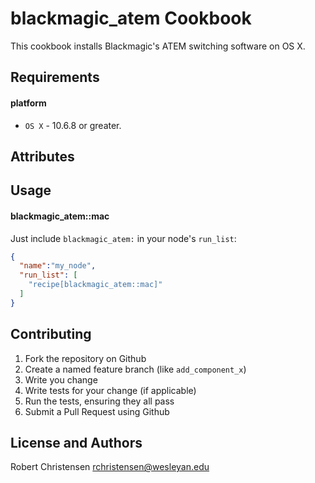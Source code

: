 blackmagic_atem Cookbook
========================
This cookbook installs Blackmagic's ATEM switching software on OS X.

Requirements
------------
#### platform
- `OS X` - 10.6.8 or greater.

Attributes
----------

Usage
-----
#### blackmagic_atem::mac

Just include `blackmagic_atem:` in your node's `run_list`:

```json
{
  "name":"my_node",
  "run_list": [
    "recipe[blackmagic_atem::mac]"
  ]
}
```

Contributing
------------

1. Fork the repository on Github
2. Create a named feature branch (like `add_component_x`)
3. Write you change
4. Write tests for your change (if applicable)
5. Run the tests, ensuring they all pass
6. Submit a Pull Request using Github

License and Authors
-------------------
Robert Christensen <rchristensen@wesleyan.edu>
